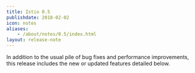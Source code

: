 ```yaml
---
title: Istio 0.5
publishdate: 2018-02-02
icon: notes
aliases:
    - /about/notes/0.5/index.html
layout: release-note
---
```


In addition to the usual pile of bug fixes and performance improvements, this release includes the new or
updated features detailed below.
